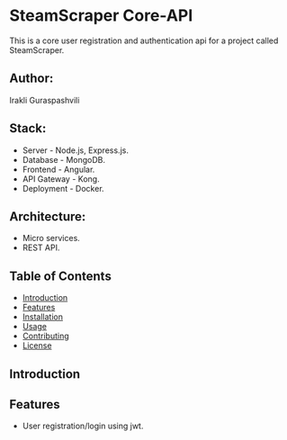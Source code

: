 # SteamScraper Core-API
This is a core user registration and authentication api for a project called SteamScraper.

## Author:
Irakli Guraspashvili

## Stack:
- Server - Node.js, Express.js.
- Database - MongoDB.
- Frontend - Angular.
- API Gateway - Kong.
- Deployment - Docker.

## Architecture:
- Micro services.
- REST API.

## Table of Contents

- [Introduction](#introduction)
- [Features](#features)
- [Installation](#installation)
- [Usage](#usage)
- [Contributing](#contributing)
- [License](#license)



## Introduction



## Features
- User registration/login using jwt.